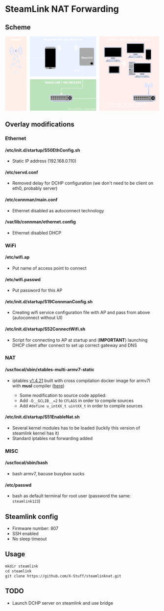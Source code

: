 # SteamLink NAT Forwarding

## Scheme
![img](scheme.svg)

## Overlay modifications

### Ethernet 

#### **/etc/init.d/startup/S50EthConfig.sh**
 + Static IP address (192.168.0.110)

#### **/etc/servd.conf**
 * Removed delay for DCHP configuration (we don't need to be client on eth0, probably server)
 
#### **/etc/connman/main.conf**
 * Ethernet disabled as autoconnect technology

#### **/var/lib/connman/ethernet.config**
 * Ethernet disabled DHCP

### WiFi

#### **/etc/wifi.ap**
 + Put name of access point to connect

#### **/etc/wifi.passwd**
 + Put password for this AP

#### **/etc/init.d/startup/S19ConnmanConfig.sh**
 + Creating wifi service configuration file with AP and pass from above (autoconnect without UI)

#### **/etc/init.d/startup/S52ConnectWifi.sh**
 + Script for connecting to AP at startup and (**IMPORTANT**) launching DHCP client after connect to set up correct gateway and DNS
 

### NAT

#### **/usr/local/sbin/xtables-multi-armv7-static**
 + iptables [v1.4.21](https://git.netfilter.org/iptables/tag/?h=v1.4.21) built with cross compilation docker image for armv7l with **musl** compiler ([here](https://github.com/dockcross/dockcross/tree/master/linux-armv7l-musl))
    
    + Some modification to source code applied:
    + Add `-D__GCLIB__=2` to `CFLAGS` in order to compile sources
    + Add `#define u_intXX_t uintXX_t` in order to compile sources


#### **/etc/init.d/startup/S51EnableNat.sh**
 + Several kernel modules has to be loaded (luckily this version of steamlink kernel has it)
 + Standard iptables nat forwarding added 


### MISC

#### **/usr/local/sbin/bash**
 + bash armv7, bacuse busybox sucks

#### **/etc/passwd**
 + bash as default terminal for root user (password the same: `steamlink123`)

## Steamlink config

* Firmware number: 807
* SSH enabled
* No sleep timeout 

## Usage

```
mkdir steamlink
cd steamlink
git clone https://github.com/X-Stuff/steamlinknat.git
```

## TODO

* Launch DCHP server on steamlink and use bridge